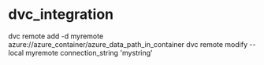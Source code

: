 # dvc_integration

dvc remote add -d myremote azure://azure_container/azure_data_path_in_container
dvc remote modify --local myremote connection_string 'mystring'